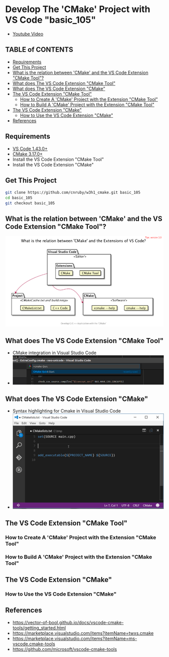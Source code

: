 <h1>Develop The 'CMake' Project with VS Code "basic_105"</h1>

* [Youtube Video](https://youtu.be/GgImAx-TTfY)


<h2>TABLE of CONTENTS</h2>

- [Requirements](#requirements)
- [Get This Project](#get-this-project)
- [What is the relation between 'CMake' and the VS Code Extension "CMake Tool"?](#what-is-the-relation-between-cmake-and-the-vs-code-extension-%22cmake-tool%22)
- [What does The VS Code Extension "CMake Tool"](#what-does-the-vs-code-extension-%22cmake-tool%22)
- [What does The VS Code Extension "CMake"](#what-does-the-vs-code-extension-%22cmake%22)
- [The VS Code Extension "CMake Tool"](#the-vs-code-extension-%22cmake-tool%22)
  - [How to Create A 'CMake' Project with the Extension "CMake Tool"](#how-to-create-a-cmake-project-with-the-extension-%22cmake-tool%22)
  - [How to Build A 'CMake' Project with the Extension "CMake Tool"](#how-to-build-a-cmake-project-with-the-extension-%22cmake-tool%22)
- [The VS Code Extension "CMake"](#the-vs-code-extension-%22cmake%22)
  - [How to Use the VS Code Extension "CMake"](#how-to-use-the-vs-code-extension-%22cmake%22)
- [References](#references)



## Requirements
- [VS Code 1.43.0+](https://code.visualstudio.com/)
- [CMake 3.17.0+](https://cmake.org/)
- Install the VS Code Extension "CMake Tool"
- Install the VS Code Extension "CMake"



## Get This Project
```bash
git clone https://github.com/cnruby/w3h1_cmake.git basic_105
cd basic_105
git checkout basic_105
```



## What is the relation between 'CMake' and the VS Code Extension "CMake Tool"?



![image](uml/what/what.png)



## What does The VS Code Extension "CMake Tool"
- CMake integration in Visual Studio Code
- ![images](docs/images/vscode-cmake-tool.png)



## What does The VS Code Extension "CMake"
- Syntax highlighting for Cmake in Visual Studio Code 
- ![images](docs/images/vscode-cmake.gif)



## The VS Code Extension "CMake Tool"



### How to Create A 'CMake' Project with the Extension "CMake Tool"



### How to Build A 'CMake' Project with the Extension "CMake Tool"



## The VS Code Extension "CMake"



### How to Use the VS Code Extension "CMake"



## References
- https://vector-of-bool.github.io/docs/vscode-cmake-tools/getting_started.html
- https://marketplace.visualstudio.com/items?itemName=twxs.cmake
- https://marketplace.visualstudio.com/items?itemName=ms-vscode.cmake-tools
- https://github.com/microsoft/vscode-cmake-tools